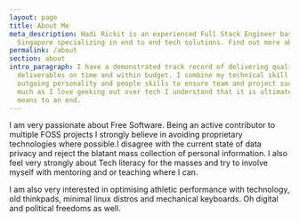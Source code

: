 ```yaml
---
layout: page
title: About Me
meta_description: Hadi Rickit is an experienced Full Stack Engineer based in
  Singapore specializing in end to end tech solutions. Find out more about him.
permalink: /about
section: about
intro_paragraph: I have a demonstrated track record of delivering quality
  deliverables on time and within budget. I combine my technical skill with my
  outgoing personality and people skills to ensure team and project success. As
  much as I love geeking out over tech I understand that it is ultimately a
  means to an end.
---
```

I am very passionate about Free Software. Being an active contributor to multiple FOSS projects I strongly believe in avoiding proprietary technologies where possible.I disagree with the current state of data privacy and reject the blatant mass collection of personal information. I also feel very strongly about Tech literacy for the masses and try to involve myself with mentoring and or teaching where I can.

I am also very interested in optimising athletic performance with technology, old thinkpads, minimal linux distros and mechanical keyboards. Oh digital and political freedoms as well.
